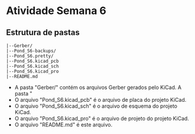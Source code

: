 # Atividade Semana 6

## Estrutura de pastas

    |--Gerber/
    |--Pond_S6-backups/
    |--Pond_S6.pretty/
    |--Pond_S6.kicad_pcb
    |--Pond_S6.kicad_sch
    |--Pond_S6.kicad_pro
    |--README.md


- A pasta "Gerber/" contém os arquivos Gerber gerados pelo KiCad. A pasta "
- O arquivo "Pond_S6.kicad_pcb" é o arquivo de placa do projeto KiCad.
- O arquivo "Pond_S6.kicad_sch" é o arquivo de esquema do projeto KiCad.
- O arquivo "Pond_S6.kicad_pro" é o arquivo de projeto do projeto KiCad.
- O arquivo "README.md" é este arquivo.
